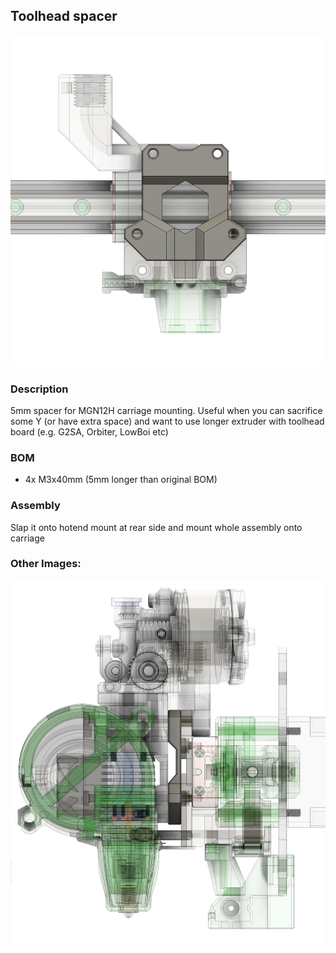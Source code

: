 ## Toolhead spacer

<img src="./Images/Front.png"/>

### Description

5mm spacer for MGN12H carriage mounting. Useful when you can sacrifice some Y (or have extra space) and want to use longer extruder with toolhead board (e.g. G2SA, Orbiter, LowBoi etc)

### BOM

- 4x M3x40mm (5mm longer than original BOM)

### Assembly

Slap it onto hotend mount at rear side and mount whole assembly onto carriage

### Other Images:

<img src="./Images/Side.png"/>
